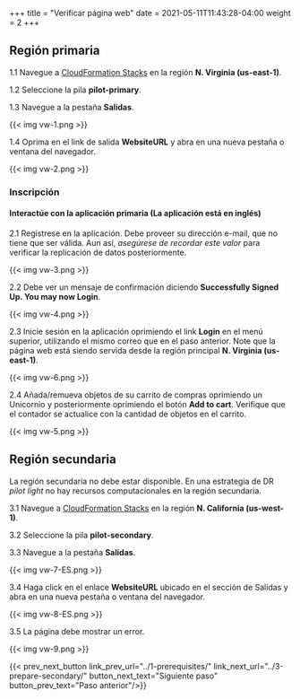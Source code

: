 +++
title = "Verificar página web"
date =  2021-05-11T11:43:28-04:00
weight = 2
+++

## Región primaria

1.1 Navegue a [CloudFormation Stacks](https://console.aws.amazon.com/cloudformation/home?region=us-east-1#/stacks/) en la región **N. Virginia (us-east-1)**.

1.2 Seleccione la pila **pilot-primary**.

1.3 Navegue a la pestaña **Salidas**.

{{< img vw-1.png >}}

1.4 Oprima en el link de salida **WebsiteURL** y abra en una nueva pestaña o ventana del navegador.

{{< img vw-2.png >}}

### Inscripción
#### Interactúe con la aplicación primaria (La aplicación está en inglés)

2.1 Registrese en la aplicación. Debe proveer su dirección e-mail, que no tiene que ser válida. Aun así, _asegúrese de recordar este valor_ para verificar la replicación de datos posteriormente.

{{< img vw-3.png >}}

2.2 Debe ver un mensaje de confirmación diciendo **Successfully Signed Up. You may now Login**.

{{< img vw-4.png >}}

2.3 Inicie sesión en la aplicación oprimiendo el link **Login** en el menú superior, utilizando el mismo correo que en el paso anterior. Note que la página web está siendo servida desde la región principal **N. Virginia (us-east-1)**.

{{< img vw-6.png >}}

2.4 Añada/remueva objetos de su carrito de compras oprimiendo un Unicornio y posteriormente oprimiendo el botón **Add to cart**. Verifique que el contador se actualice con la cantidad de objetos en el carrito.

{{< img vw-5.png >}}

## Región secundaria

La región secundaria no debe estar disponible. En una estrategia de DR _pilot light_ no hay recursos computacionales en la región secundaria.

3.1  Navegue a [CloudFormation Stacks](https://console.aws.amazon.com/cloudformation/home?region=us-west-1#/stacks/) en la región **N. California (us-west-1)**.

3.2 Seleccione la pila **pilot-secondary**.

3.3 Navegue a la pestaña **Salidas**.

{{< img vw-7-ES.png >}}

3.4 Haga click en el enlace **WebsiteURL** ubicado en el sección de Salidas y abra en una nueva pestaña o ventana del navegador.

{{< img vw-8-ES.png >}}

3.5 La página debe mostrar un error.

{{< img vw-9.png >}}

{{< prev_next_button link_prev_url="../1-prerequisites/" link_next_url="../3-prepare-secondary/" button_next_text="Siguiente paso" button_prev_text="Paso anterior"/>}}
